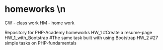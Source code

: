 # homeworks \n

CW - class work
HM - home work

Repository for PHP-Academy homeworks
HW_1 #Create a resume-page
HW_1_with_Bootstrap #The same task built with using Bootstrap
HW_2 #27 simple tasks on PHP-fundamentals
